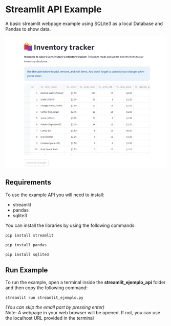 # Streamlit API Example

A basic streamlit webpage example using SQLite3 as a local Database and Pandas to show data.

![main_image](./images/main.png)

## Requirements

To use the example API you will need to install:
- streamlit
- pandas
- sqlite3

You can install the libraries by using the following commands:

~~~
pip install streamlit
~~~
~~~  
pip install pandas
~~~
~~~
pip install sqlite3
~~~

## Run Example

To run the example, open a terminal inside the **streamlit_ejemplo_api** folder and then copy the following command:

~~~
streamlit run streamlit_ejemplo.py
~~~
*(You can skip the email part by pressing enter)*  
Note: A webpage in your web browser will be opened. If not, you can use the localhost URL provided in the terminal 

